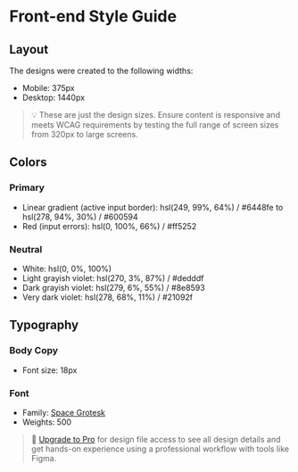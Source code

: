 # Front-end Style Guide

## Layout

The designs were created to the following widths:

- Mobile: 375px
- Desktop: 1440px

> 💡 These are just the design sizes. Ensure content is responsive and meets WCAG requirements by testing the full range of screen sizes from 320px to large screens.

## Colors

### Primary

- Linear gradient (active input border): hsl(249, 99%, 64%) / #6448fe to hsl(278, 94%, 30%) / #600594
- Red (input errors): hsl(0, 100%, 66%) / #ff5252

### Neutral

- White: hsl(0, 0%, 100%)
- Light grayish violet: hsl(270, 3%, 87%) / #dedddf
- Dark grayish violet: hsl(279, 6%, 55%) /	#8e8593
- Very dark violet: hsl(278, 68%, 11%) / #21092f

## Typography

### Body Copy

- Font size: 18px

### Font

- Family: [Space Grotesk](https://fonts.google.com/specimen/Space+Grotesk)
- Weights: 500

> 💎 [Upgrade to Pro](https://www.frontendmentor.io/pro?ref=style-guide) for design file access to see all design details and get hands-on experience using a professional workflow with tools like Figma.
